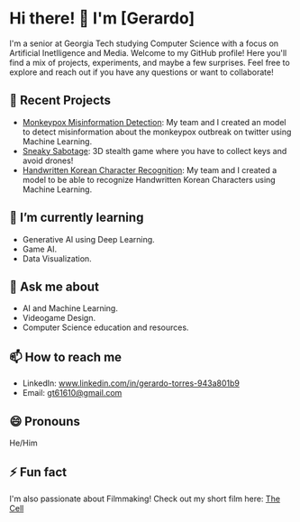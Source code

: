 <!--
**gerardo712/gerardo712** is a ✨ _special_ ✨ repository because its `README.md` (this file) appears on your GitHub profile.

Here are some ideas to get you started:

- 🔭 I’m currently working on 
- 🌱 I’m currently learning ...
- 👯 I’m looking to collaborate on ...
- 🤔 I’m looking for help with ...
- 💬 Ask me about ...
- 📫 How to reach me: ...
- 😄 Pronouns: ...
- ⚡ Fun fact: ...
-->
# Hi there! 👋 I'm [Gerardo]

I'm a senior at Georgia Tech studying Computer Science with a focus on Artificial Inetlligence and Media. Welcome to my GitHub profile! Here you'll find a mix of projects, experiments, and maybe a few surprises. Feel free to explore and reach out if you have any questions or want to collaborate!

## 🔭 Recent Projects

- [Monkeypox Misinformation Detection](https://github.gatech.edu/pages/dgould9/Twitter-bot-detection/): My team and I created an model to detect misinformation about the monkeypox outbreak on twitter using Machine Learning.
- [Sneaky Sabotage](https://maxeverest.dev/drone_escape/): 3D stealth game where you have to collect keys and avoid drones!
- [Handwritten Korean Character Recognition](link): My team and I created a model to be able to recognize Handwritten Korean Characters using Machine Learning.

## 🌱 I’m currently learning

- Generative AI using Deep Learning.
- Game AI.
- Data Visualization.

## 💬 Ask me about

- AI and Machine Learning.
- Videogame Design.
- Computer Science education and resources.

## 📫 How to reach me

- LinkedIn: www.linkedin.com/in/gerardo-torres-943a801b9
- Email: gt61610@gmail.com

## 😄 Pronouns

He/Him

## ⚡ Fun fact

I'm also passionate about Filmmaking! Check out my short film here: [The Cell](https://campusmoviefest.com/movies/99082-the-cell)
